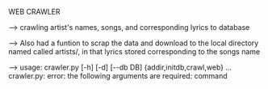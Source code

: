 WEB CRAWLER

--> crawling artist's names, songs, and corresponding lyrics to database 

--> Also had a funtion to scrap the data and download to the local directory named called artists/, in that lyrics stored corresponding to the songs name

--> usage: crawler.py [-h] [-d] [--db DB] {addir,initdb,crawl,web} ...
    crawler.py: error: the following arguments are required: command
